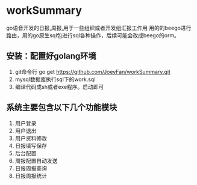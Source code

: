 # workSummary
go语音开发的日报,周报,用于一些组织或者开发组汇报工作用
用的的beego进行路由，用的go原生sql包进行sql各种操作，后续可能会改成beego的orm。

## 安装：配置好golang环境
1. git命令行 go get https://github.com/JoeyFan/workSummary.git
2. mysql数据库执行sql下的work.sql
3. 编译代码成sh或者exe程序。启动即可

##  系统主要包含以下几个功能模块
1. 用户登录
2. 用户退出
3. 用户资料修改
4. 日报填写保存
5. 后台配置
6. 周报配置自动发送
7. 日报周报查询
8. 日报周报统计


